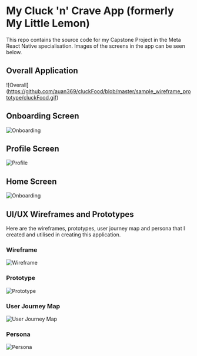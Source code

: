 # My Cluck 'n' Crave App (formerly My Little Lemon)

This repo contains the source code for my Capstone Project in the Meta React Native specialisation. Images of the screens in the app can be seen below.

## Overall Application
![Overall]
(https://github.com/auan369/cluckFood/blob/master/sample_wireframe_prototype/cluckFood.gif)

## Onboarding Screen
![Onboarding](https://github.com/auan369/cluckFood/blob/master/screenshots/OnboardingScreen.png)

## Profile Screen
![Profile](https://github.com/auan369/cluckFood/blob/master/screenshots/ProfileScreen.png)

## Home Screen
![Onboarding](https://github.com/auan369/cluckFood/blob/master/screenshots/HomeScreen.png)


## UI/UX Wireframes and Prototypes
Here are the wireframes, prototypes, user journey map and persona that I created and utilised in creating this application.

### Wireframe
![Wireframe](https://github.com/auan369/cluckFood/blob/master/sample_wireframe_prototype/Wireframe.png)

### Prototype
![Prototype](https://github.com/auan369/cluckFood/blob/master/sample_wireframe_prototype/Prototype.png)

### User Journey Map
![User Journey Map](https://github.com/auan369/cluckFood/blob/master/sample_wireframe_prototype/UserJourneyMap.png)

### Persona
![Persona](https://github.com/auan369/cluckFood/blob/master/sample_wireframe_prototype/Persona.png)
